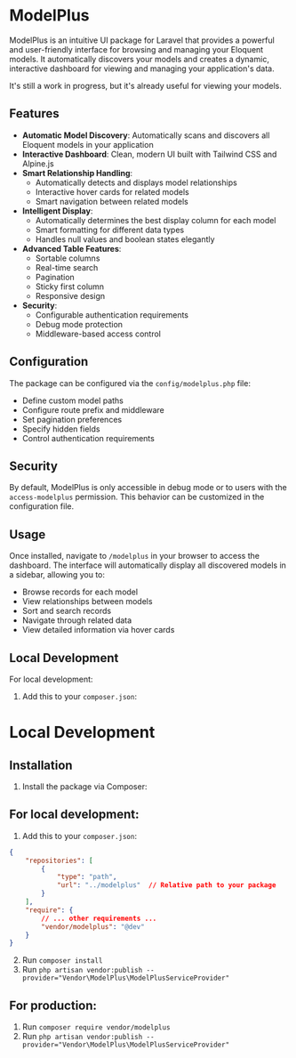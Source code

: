 # ModelPlus

ModelPlus is an intuitive UI package for Laravel that provides a powerful and user-friendly interface for browsing and managing your Eloquent models. It automatically discovers your models and creates a dynamic, interactive dashboard for viewing and managing your application's data.

It's still a work in progress, but it's already useful for viewing your models.

## Features

- **Automatic Model Discovery**: Automatically scans and discovers all Eloquent models in your application
- **Interactive Dashboard**: Clean, modern UI built with Tailwind CSS and Alpine.js
- **Smart Relationship Handling**: 
  - Automatically detects and displays model relationships
  - Interactive hover cards for related models
  - Smart navigation between related models
- **Intelligent Display**: 
  - Automatically determines the best display column for each model
  - Smart formatting for different data types
  - Handles null values and boolean states elegantly
- **Advanced Table Features**:
  - Sortable columns
  - Real-time search
  - Pagination
  - Sticky first column
  - Responsive design
- **Security**:
  - Configurable authentication requirements
  - Debug mode protection
  - Middleware-based access control



## Configuration

The package can be configured via the `config/modelplus.php` file:

- Define custom model paths
- Configure route prefix and middleware
- Set pagination preferences
- Specify hidden fields
- Control authentication requirements

## Security

By default, ModelPlus is only accessible in debug mode or to users with the `access-modelplus` permission. This behavior can be customized in the configuration file.

## Usage

Once installed, navigate to `/modelplus` in your browser to access the dashboard. The interface will automatically display all discovered models in a sidebar, allowing you to:

- Browse records for each model
- View relationships between models
- Sort and search records
- Navigate through related data
- View detailed information via hover cards

## Local Development

For local development:

1. Add this to your `composer.json`:






# Local Development
## Installation

1. Install the package via Composer:

## For local development:
1. Add this to your `composer.json`:
```json
{
    "repositories": [
        {
            "type": "path",
            "url": "../modelplus"  // Relative path to your package
        }
    ],
    "require": {
        // ... other requirements ...
        "vendor/modelplus": "@dev"
    }
}
```
2. Run `composer install`
3. Run `php artisan vendor:publish --provider="Vendor\ModelPlus\ModelPlusServiceProvider"`


## For production:
1. Run `composer require vendor/modelplus`
2. Run `php artisan vendor:publish --provider="Vendor\ModelPlus\ModelPlusServiceProvider"`
